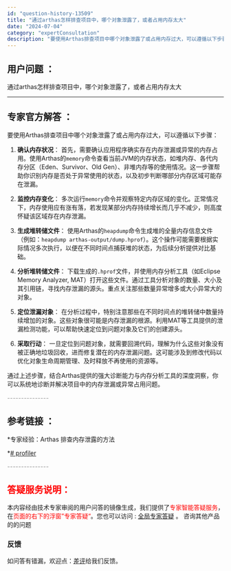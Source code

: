 ```yaml
---
id: "question-history-13509"
title: "通过arthas怎样排查项目中，哪个对象泄露了，或者占用内存太大"
date: "2024-07-04"
category: "expertConsultation"
description: "要使用Arthas排查项目中哪个对象泄露了或占用内存过大，可以遵循以下步骤：1. **确认内存状况**：   首先，需要确认应用程序确实存在内存泄漏或异常的内存占用。使用Arthas的`memory`命令查看当前JVM的内存状态，如堆内存、各代内存分区（Eden、Survivor、Old Gen）、"
---
```


## 用户问题 ：

通过arthas怎样排查项目中，哪个对象泄露了，或者占用内存太大

---

## 专家官方解答 ：

要使用Arthas排查项目中哪个对象泄露了或占用内存过大，可以遵循以下步骤：

1. **确认内存状况**：
   首先，需要确认应用程序确实存在内存泄漏或异常的内存占用。使用Arthas的`memory`命令查看当前JVM的内存状态，如堆内存、各代内存分区（Eden、Survivor、Old Gen）、非堆内存等的使用情况。这一步骤帮助你识别内存是否处于异常使用的状态，以及初步判断哪部分内存区域可能存在泄漏。

2. **监控内存变化**：
   多次运行`memory`命令并观察特定内存区域的变化。正常情况下，内存使用应有涨有落，若发现某部分内存持续增长而几乎不减少，则高度怀疑该区域存在内存泄漏。

3. **生成堆转储文件**：
   使用Arthas的`heapdump`命令生成堆的全量内存信息文件（例如：`heapdump arthas-output/dump.hprof`）。这个操作可能需要根据实际情况多次执行，以便在不同时间点捕获堆的状态，为后续分析提供对比基础。

4. **分析堆转储文件**：
   下载生成的`.hprof`文件，并使用内存分析工具（如Eclipse Memory Analyzer, MAT）打开这些文件。通过工具分析对象的数量、大小及其引用链，寻找内存泄漏的源头。重点关注那些数量异常增多或大小异常大的对象。

5. **定位泄漏对象**：
   在分析过程中，特别注意那些在不同时间点的堆转储中数量持续增加的对象。这些对象很可能是内存泄漏的根源。利用MAT等工具提供的泄漏检测功能，可以帮助快速定位到问题对象及它们的创建源头。

6. **采取行动**：
   一旦定位到问题对象，就需要回溯代码，理解为什么这些对象没有被正确地垃圾回收，进而修复潜在的内存泄漏问题。这可能涉及到修改代码以优化对象生命周期管理、及时释放不再使用的资源等。

通过上述步骤，结合Arthas提供的强大诊断能力与内存分析工具的深度洞察，你可以系统地诊断并解决项目中的内存泄漏或异常占用问题。

<font color="#949494">---------------</font>

## 参考链接 ：

\*专家经验：Arthas 排查内存泄露的方法

\*[# profiler](https://github.com/alibaba/arthas/tree/master/site/docs/doc/profiler.md)

<font color="#949494">---------------</font>

## <font color="#FF0000">答疑服务说明：</font>

本内容经由技术专家审阅的用户问答的镜像生成，我们提供了<font color="#FF0000">专家智能答疑服务</font>，在<font color="#FF0000">页面的右下的浮窗”专家答疑“</font>。您也可以访问 : [全局专家答疑](https://answer.opensource.alibaba.com/docs/intro) 。 咨询其他产品的的问题

### 反馈

如问答有错漏，欢迎点：[差评](https://ai.nacos.io/user/feedbackByEnhancerGradePOJOID?enhancerGradePOJOId=16072)给我们反馈。

